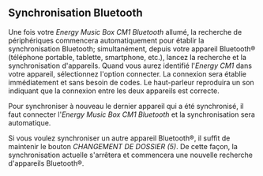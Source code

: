 ## Synchronisation Bluetooth

Une fois votre *Energy Music Box CM1 Bluetooth* allumé, la recherche de périphériques commencera automatiquement pour établir la synchronisation Bluetooth; simultanément, depuis votre appareil Bluetooth® (téléphone portable, tablette, smartphone, etc.), lancez la recherche et la synchronisation d'appareils. Quand vous aurez identifié l'*Energy CM1* dans votre appareil, sélectionnez l'option connecter. La connexion sera établie immédiatement et sans besoin de codes. Le haut-parleur reproduira un son indiquant que la connexion entre les deux appareils est correcte.

Pour synchroniser à nouveau le dernier appareil qui a été synchronisé, il faut connecter l'*Energy Music Box CM1 Bluetooth* et la synchronisation sera automatique.

Si vous voulez synchroniser un autre appareil Bluetooth®, il suffit de maintenir le bouton *CHANGEMENT DE DOSSIER (5)*. De cette façon, la synchronisation actuelle s'arrêtera et commencera une nouvelle recherche d'appareils Bluetooth®.


